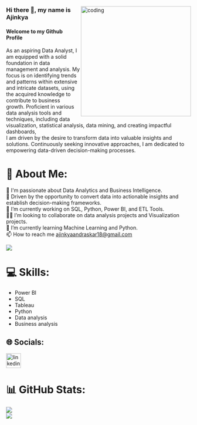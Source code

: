 <div>
  <img align="right" alt="coding" width="300" src="https://www.caxsol.com/assets/img/data-analysis.gif">
  
  ### Hi there 👋, my name is Ajinkya
  #### Welcome to my Github Profile

  As an aspiring Data Analyst, I am equipped with a solid foundation in data management and analysis. My focus is on identifying trends and patterns within extensive and intricate datasets, using the acquired knowledge to contribute to business growth. Proficient in various data analysis tools and techniques, including data visualization, statistical analysis, data mining, and creating impactful dashboards,<br> I am driven by the desire to transform data into valuable insights and solutions. Continuously seeking innovative approaches, I am dedicated to empowering data-driven decision-making processes.
</div>



# 💫 About Me:
👀 I'm passionate about Data Analytics and Business Intelligence.<br>
🎯 Driven by the opportunity to convert data into actionable insights and establish decision-making frameworks. <br>
🔭 I’m currently working on SQL, Python, Power BI, and ETL Tools. <br>
👯‍♂️ I’m looking to collaborate on data analysis projects and Visualization projects. <br>
🌱 I’m currently learning Machine Learning and Python. <br>
📫 How to reach me ajinkyaandraskar18@gmail.com

[![](https://visitcount.itsvg.in/api?id=AjinkyaAndraskar&icon=0&color=0)](https://visitcount.itsvg.in)

# 💻 Skills: 
* Power BI
* SQL
* Tableau
* Python
* Data analysis
* Business analysis 

## 🌐 Socials:
[<img src='https://upload.wikimedia.org/wikipedia/commons/c/ca/LinkedIn_logo_initials.png' alt='linkedin' height='40'>](https://www.linkedin.com/in/ajinkya-andraskar-53637b154///)

# 📊 GitHub Stats:
![](https://github-readme-stats.vercel.app/api?username=AjinkyaAndraskar&theme=radical&hide_border=true&include_all_commits=false&count_private=false)<br/>
![](https://github-readme-streak-stats.herokuapp.com/?user=AjinkyaAndraskar&theme=radical&hide_border=true)


